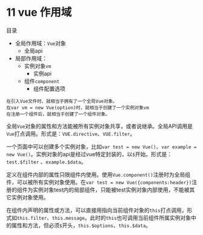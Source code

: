 # 11 vue 作用域

目录
- 全局作用域：`Vue`对象
    - 全局api
- 局部作用域：
    - 实例对象`vm`
        - 实例api
    - 组件`component`
        - 组件配置选项

```
在引入Vue文件时，就相当于拥有了一个全局Vue对象。
在var vm = new Vue(option)时，就相当于创建了一个实例对象vm
在注册一个组件后，就相当于创建了一个组件对象。
```

全局`Vue`对象的属性和方法能被所有实例对象共享，或者说继承。全局API调用是`Vue`打点调用。形式是：`VUE.directive`、`VUE.filter`。

一个页面中可以创建多个实例对象，比如`var test = new Vue()`、`var example = new Vue()`。实例对象的api是经过vue特定封装的，以`$`开始。形式是：`test.$filter` 、`example.$data`。

定义在组件内部的属性只限组件内使用。使用`Vue.component()`注册时为全局组件，可以被所有实例对象使用。在`var test = new Vue({components:header})`注册的组件为实例对象test内的局部组件，只能被test实例对象内部使用，不能被其它实例对象使用。

在组件内声明的属性或方法，可以直接用指向当前组件对象的`this`打点调用，形式如`this.filter`、`this.message`。此时的`this`也可调用当前组件所属实例对象中的属性和方法，但必须`$`开头，`this.$options`、`this.$data`。

